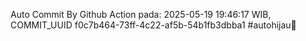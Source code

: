 Auto Commit By Github Action pada: 2025-05-19 19:46:17 WIB, COMMIT_UUID f0c7b464-73ff-4c22-af5b-54b1fb3dbba1 #autohijau🗿
